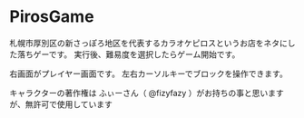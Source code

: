 # PirosGame

札幌市厚別区の新さっぽろ地区を代表するカラオケピロスというお店をネタにした落ちゲーです。
実行後、難易度を選択したらゲーム開始です。

右画面がプレイヤー画面です。
左右カーソルキーでブロックを操作できます。

キャラクターの著作権は ふぃーさん（ @fizyfazy ）がお持ちの事と思いますが、無許可で使用しています
